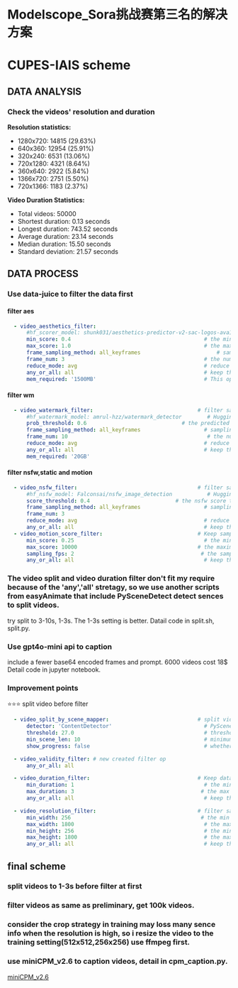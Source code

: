 # Modelscope_Sora挑战赛第三名的解决方案
# CUPES-IAIS scheme

## DATA ANALYSIS

### Check the videos' resolution and duration

 **Resolution statistics:**

- 1280x720: 14815 (29.63%)
- 640x360: 12954 (25.91%)
- 320x240: 6531 (13.06%)
- 720x1280: 4321 (8.64%)
- 360x640: 2922 (5.84%)
- 1366x720: 2751 (5.50%)
- 720x1366: 1183 (2.37%)

**Video Duration Statistics:**

- Total videos: 50000
- Shortest duration: 0.13 seconds
- Longest duration: 743.52 seconds
- Average duration: 23.14 seconds
- Median duration: 15.50 seconds
- Standard deviation: 21.57 seconds

## DATA PROCESS

### Use data-juice to filter the data first

#### filter aes

```yaml
  - video_aesthetics_filter:
      #hf_scorer_model: shunk031/aesthetics-predictor-v2-sac-logos-ava1-l14-linearMSE # Huggingface model name for the aesthetics predictor
      min_score: 0.4                                          # the min aesthetics score of filter range
      max_score: 1.0                                          # the max aesthetics score of filter range
      frame_sampling_method: all_keyframes                        # sampling method of extracting frame images from the videos. Should be one of ["all_keyframe", "uniform"]. The former one extracts all key frames and the latter one extract specified number of frames uniformly from the video. Default: "uniform" with frame_num=3, considering that the number of keyframes can be large while their difference is usually small in terms of their aesthetics.
      frame_num: 3                                            # the number of frames to be extracted uniformly from the video. Only works when frame_sampling_method is "uniform". If it's 1, only the middle frame will be extracted. If it's 2, only the first and the last frames will be extracted. If it's larger than 2, in addition to the first and the last frames, other frames will be extracted uniformly within the video duration.
      reduce_mode: avg                                        # reduce mode to the all frames extracted from videos, must be one of ['avg','max', 'min'].
      any_or_all: all                                         # keep this sample when any/all images meet the filter condition
      mem_required: '1500MB'                                  # This operation (Op) utilizes deep neural network models that consume a significant amount of memory for computation, hence the system's available memory might constrains the maximum number of processes that can be launched
```

#### filter wm

```yaml
  - video_watermark_filter:                                 # filter samples according to the predicted watermark probabilities of videos in them
      #hf_watermark_model: amrul-hzz/watermark_detector        # Huggingface model name for watermark classification
      prob_threshold: 0.6                              # the predicted watermark probability threshold for samples, range from 0 to 1
      frame_sampling_method: all_keyframes                    # sampling method of extracting frame images from the videos. Should be one of ["all_keyframes", "uniform"]. The former one extracts all key frames and the latter one extract specified number of frames uniformly from the video. Default: "all_keyframes".
      frame_num: 10                                            # the number of frames to be extracted uniformly from the video. Only works when frame_sampling_method is "uniform". If it's 1, only the middle frame will be extracted. If it's 2, only the first and the last frames will be extracted. If it's larger than 2, in addition to the first and the last frames, other frames will be extracted uniformly within the video duration.
      reduce_mode: avg                                        # reduce mode for multiple sampled video frames to compute final predicted watermark probabilities of videos, must be one of ['avg','max', 'min'].
      any_or_all: all                                         # keep this sample when any/all images meet the filter condition
      mem_required: '20GB'  
```

#### filter nsfw,static and motion

```yaml
  - video_nsfw_filter:                                      # filter samples according to the nsfw scores of videos in them
      #hf_nsfw_model: Falconsai/nsfw_image_detection           # Huggingface model name for nsfw classification
      score_threshold: 0.4                           # the nsfw score threshold for samples, range from 0 to 1
      frame_sampling_method: all_keyframes                    # sampling method of extracting frame images from the videos. Should be one of ["all_keyframes", "uniform"]. The former one extracts all key frames and the latter one extract specified number of frames uniformly from the video. Default: "all_keyframes".
      frame_num: 3                                        
      reduce_mode: avg                                        # reduce mode for multiple sampled video frames to compute nsfw scores of videos, must be one of ['avg','max', 'min'].
      any_or_all: all                                         # keep this sample when any/all images meet the filter condition
  - video_motion_score_filter:                              # Keep samples with video motion scores within a specific range.
      min_score: 0.25                                         # the minimum motion score to keep samples
      max_score: 10000                                      # the maximum motion score to keep samples
      sampling_fps: 2                                        # the samplig rate of frames_per_second to compute optical flow
      any_or_all: all                                         # keep this sample when any/all videos meet the filter condition
```

### The video split and video duration filter don't fit my require because of the 'any','all' stretagy, so we use another scripts from easyAnimate that include PySceneDetect detect sences to split videos.

try split to 3-10s, 1-3s. The 1-3s setting is better.
Datail code in split.sh, split.py.

### Use gpt4o-mini api to caption

include a fewer base64 encoded frames and prompt. 6000 videos cost 18$
Detail code in jupyter notebook.

### Improvement points

⭐⭐⭐ split video before filter

```yaml
  - video_split_by_scene_mapper:                            # split videos into scene clips
      detector: 'ContentDetector'                             # PySceneDetect scene detector. Should be one of ['ContentDetector', 'ThresholdDetector', 'AdaptiveDetector`]
      threshold: 27.0                                         # threshold passed to the detector
      min_scene_len: 10                                       # minimum length of any scene
      show_progress: false                                    # whether to show progress from scenedetect

  - video_validity_filter: # new created filter op
      any_or_all: all

  - video_duration_filter:                                  # Keep data samples whose videos' durations are within a specified range.
      min_duration: 1                                         # the min video duration of filter range (in seconds)
      max_duration: 3                                        # the max video duration of filter range (in seconds)
      any_or_all: all                                         # keep this sample when any/all videos meet the filter condition

  - video_resolution_filter:                                # filter samples according to the resolution of videos in them
      min_width: 256                                         # the min resolution of horizontal resolution filter range (unit p)
      max_width: 1800                                         # the max resolution of horizontal resolution filter range (unit p)
      min_height: 256                                         # the min resolution of vertical resolution filter range (unit p)
      max_height: 1800                                        # the max resolution of vertical resolution filter range (unit p)
      any_or_all: all                                         # keep this sample when any/all videos meet the filter condition
```

## final scheme

### split videos to 1-3s before filter at first

### filter videos as same as preliminary, get 100k videos.

### consider the crop strategy in training may loss many sence info when the resolution is high, so i resize the video to the training setting(512x512,256x256) use ffmpeg first.

### use miniCPM_v2.6 to caption videos, detail in cpm_caption.py.
[miniCPM_v2.6](https://modelscope.cn/models/OpenBMB/MiniCPM-V-2_6)
